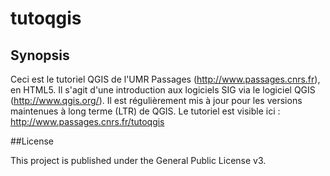 # tutoqgis

## Synopsis

Ceci est le tutoriel QGIS de l'UMR Passages (http://www.passages.cnrs.fr), en HTML5. Il s'agit d'une introduction aux logiciels SIG via le logiciel QGIS (http://www.qgis.org/). Il est régulièrement mis à jour pour les versions maintenues à long terme (LTR) de QGIS.
Le tutoriel est visible ici : http://www.passages.cnrs.fr/tutoqgis

##License

This project is published under the General Public License v3.
